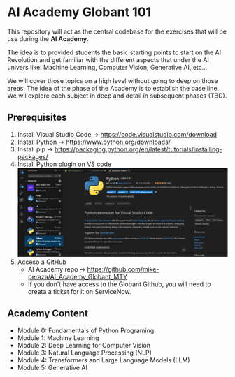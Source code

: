 # AI Academy Globant 101

This repository will act as the central codebase for the exercises that will be use during the **AI Academy**.

The idea is to provided students the basic starting points to start on the AI Revolution and get familiar with the different aspects that under the AI univers like: Machine Learning, Computer Vision, Generative AI, etc...

We will cover those topics on a high level without going to deep on those areas. The idea of the phase of the Academy is to establish the base line. We wil explore each subject in deep and detail in subsequent phases (TBD).

## Prerequisites 

1. Install Visual Studio Code -> https://code.visualstudio.com/download
2. Install Python -> https://www.python.org/downloads/
3. Install pip -> https://packaging.python.org/en/latest/tutorials/installing-packages/
4. Install Python plugin on VS code
![alt text](Python_Plugin.png)
5. Acceso a GitHub
   - AI Academy repo -> https://github.com/mike-peraza/AI_Academy_Globant_MTY
   - If you don't have access to the Globant Github, you will need to creata a ticket for it on ServiceNow.

## Academy Content
- Module 0: Fundamentals of Python Programing
- Module 1: Machine Learning
- Module 2: Deep Learning for Computer Vision
- Module 3: Natural Language Processing (NLP)
- Module 4: Transformers and Large Language Models (LLM)
- Module 5: Generative AI
